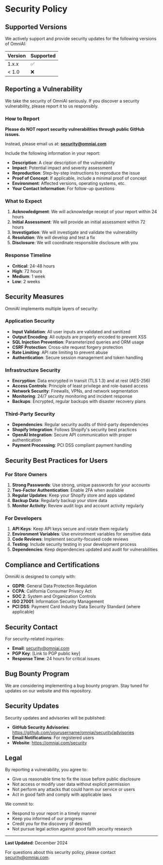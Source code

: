# Security Policy

## Supported Versions

We actively support and provide security updates for the following versions of OmniAI:

| Version | Supported          |
| ------- | ------------------ |
| 1.x.x   | :white_check_mark: |
| < 1.0   | :x:                |

## Reporting a Vulnerability

We take the security of OmniAI seriously. If you discover a security vulnerability, please report it to us responsibly.

### How to Report

**Please do NOT report security vulnerabilities through public GitHub issues.**

Instead, please email us at: **security@omniai.com**

Include the following information in your report:

- **Description**: A clear description of the vulnerability
- **Impact**: Potential impact and severity assessment
- **Reproduction**: Step-by-step instructions to reproduce the issue
- **Proof of Concept**: If applicable, include a minimal proof of concept
- **Environment**: Affected versions, operating systems, etc.
- **Your Contact Information**: For follow-up questions

### What to Expect

1. **Acknowledgment**: We will acknowledge receipt of your report within 24 hours
2. **Initial Assessment**: We will provide an initial assessment within 72 hours
3. **Investigation**: We will investigate and validate the vulnerability
4. **Resolution**: We will develop and test a fix
5. **Disclosure**: We will coordinate responsible disclosure with you

### Response Timeline

- **Critical**: 24-48 hours
- **High**: 72 hours
- **Medium**: 1 week
- **Low**: 2 weeks

## Security Measures

OmniAI implements multiple layers of security:

### Application Security

- **Input Validation**: All user inputs are validated and sanitized
- **Output Encoding**: All outputs are properly encoded to prevent XSS
- **SQL Injection Prevention**: Parameterized queries and ORM usage
- **CSRF Protection**: Cross-site request forgery protection
- **Rate Limiting**: API rate limiting to prevent abuse
- **Authentication**: Secure session management and token handling

### Infrastructure Security

- **Encryption**: Data encrypted in transit (TLS 1.3) and at rest (AES-256)
- **Access Controls**: Principle of least privilege and role-based access
- **Network Security**: Firewalls, VPNs, and network segmentation
- **Monitoring**: 24/7 security monitoring and incident response
- **Backups**: Encrypted, regular backups with disaster recovery plans

### Third-Party Security

- **Dependencies**: Regular security audits of third-party dependencies
- **Shopify Integration**: Follows Shopify's security best practices
- **OpenAI Integration**: Secure API communication with proper authentication
- **Payment Processing**: PCI DSS compliant payment handling

## Security Best Practices for Users

### For Store Owners

1. **Strong Passwords**: Use strong, unique passwords for your accounts
2. **Two-Factor Authentication**: Enable 2FA when available
3. **Regular Updates**: Keep your Shopify store and apps updated
4. **Backup Data**: Regularly backup your store data
5. **Monitor Activity**: Review audit logs and account activity regularly

### For Developers

1. **API Keys**: Keep API keys secure and rotate them regularly
2. **Environment Variables**: Use environment variables for sensitive data
3. **Code Reviews**: Implement security-focused code reviews
4. **Testing**: Include security testing in your development process
5. **Dependencies**: Keep dependencies updated and audit for vulnerabilities

## Compliance and Certifications

OmniAI is designed to comply with:

- **GDPR**: General Data Protection Regulation
- **CCPA**: California Consumer Privacy Act
- **SOC 2**: System and Organization Controls
- **ISO 27001**: Information Security Management
- **PCI DSS**: Payment Card Industry Data Security Standard (where applicable)

## Security Contact

For security-related inquiries:

- **Email**: security@omniai.com
- **PGP Key**: [Link to PGP public key]
- **Response Time**: 24 hours for critical issues

## Bug Bounty Program

We are considering implementing a bug bounty program. Stay tuned for updates on our website and this repository.

## Security Updates

Security updates and advisories will be published:

- **GitHub Security Advisories**: https://github.com/yourusername/omniai/security/advisories
- **Email Notifications**: For registered users
- **Website**: https://omniai.com/security

## Legal

By reporting a vulnerability, you agree to:

- Give us reasonable time to fix the issue before public disclosure
- Not access or modify user data without explicit permission
- Not perform any attacks that could harm our service or users
- Act in good faith and comply with applicable laws

We commit to:

- Respond to your report in a timely manner
- Keep you informed of our progress
- Credit you for the discovery (if desired)
- Not pursue legal action against good faith security research

---

**Last Updated**: December 2024

For questions about this security policy, please contact security@omniai.com. 
